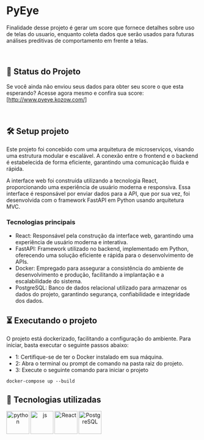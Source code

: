 
# PyEye

Finalidade desse projeto é gerar um score que fornece detalhes sobre uso de telas do usuario, enquanto coleta dados que serão usados para futuras análises preditivas de comportamento em frente a telas.

<br/>

## 🔎 Status do Projeto

Se você ainda não enviou seus dados para obter seu score o que esta esperando?
Acesse agora mesmo e confira sua score: [http://www.pyeye.kozow.com/]

<br/>

## 🛠️ Setup projeto

Este projeto foi concebido com uma arquitetura de microserviços, visando uma estrutura modular e escalável. A conexão entre o frontend e o backend é estabelecida de forma eficiente, garantindo uma comunicação fluida e rápida.

A interface web foi construída utilizando a tecnologia React, proporcionando uma experiência de usuário moderna e responsiva. Essa interface é responsável por enviar dados para a API, que por sua vez, foi desenvolvida com o framework FastAPI em Python usando arquitetura MVC.

### Tecnologias principais
- React: Responsável pela construção da interface web, garantindo uma experiência de usuário moderna e interativa.
- FastAPI: Framework utilizado no backend, implementado em Python, oferecendo uma solução eficiente e rápida para o desenvolvimento de APIs.
- Docker: Empregado para assegurar a consistência do ambiente de desenvolvimento e produção, facilitando a implantação e a escalabilidade do sistema.
- PostgreSQL: Banco de dados relacional utilizado para armazenar os dados do projeto, garantindo segurança, confiabilidade e integridade dos dados.


## ⏳ Executando o projeto
O projeto está dockerizado, facilitando a configuração do ambiente. Para iniciar, basta executar o seguinte passos abaixo:
- 1: Certifique-se de ter o Docker instalado em sua máquina.
- 2: Abra o terminal ou prompt de comando na pasta raiz do projeto.
- 3: Execute o seguinte comando para iniciar o projeto

```docker-compose up --build```

## 📡 Tecnologias utilizadas
<div align="center">
<img align="left" alt="python" height="60" width="60" src="https://icongr.am/devicon/python-original.svg?size=128&color=currentColor">
<img align="left" alt="js" height="60" width="60" src="https://icongr.am/devicon/javascript-original.svg?size=128&color=currentColor">
<img align="left" alt="React" height="60" width="60" src="https://icongr.am/devicon/react-original.svg?size=128&color=currentColor">
<img align="left" alt="PostgreSQL" height="60" width="60" src="https://icongr.am/devicon/postgresql-original-wordmark.svg?size=128&color=currentColor">
</div>

